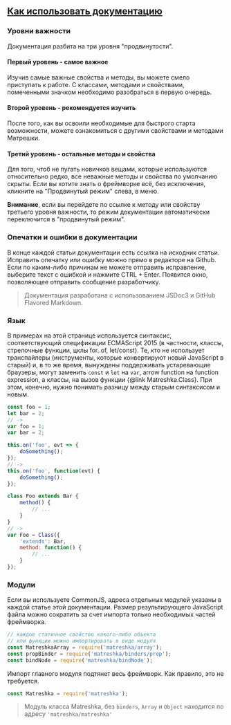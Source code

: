 ## [Как использовать документацию](#!website-instructions)

### Уровни важности
Документация разбита на три уровня "продвинутости".

#### <i class="imp-level-1"></i> Первый уровень - самое важное
Изучив самые важные свойства и методы, вы можете смело приступать к работе. С классами, методами и свойствами, помеченными значком <i class="imp-level-1"></i> необходимо разобраться в первую очередь.

#### <i class="imp-level-2"></i> Второй уровень - рекомендуется изучить
После того, как вы освоили необходимые для быстрого старта возможности, можете ознакомиться с другими свойствами и методами Матрешки.

#### <i class="imp-level-3"></i> Третий уровень - остальные методы и свойства
Для того, чтоб не пугать новичков вещами, которые используются относительно редко, все неважные методы и свойства по умолчанию скрыты. Если вы хотите знать о фреймворке всё, без исключения, кликните на "Продвинутый режим" слева, в меню.

**Внимание**, если вы перейдете по ссылке к методу или свойству третьего уровня важности, то режим документации автоматически переключится в "продвинутый режим".

### Опечатки и ошибки в документации

В конце каждой статьи документации есть ссылка на исходник статьи. Исправить опечатку или ошибку можно прямо в редакторе на Github. Если по каким-либо причинам не можете отправить исправление, выберите текст с ошибкой и нажмите CTRL + Enter. Появится окно, позволяющее отправить сообщение разработчику.

> Документация разработана с использованием JSDoc3 и GitHub Flavored Markdown.

### Язык

В примерах на этой странице используется синтаксис, соответствующий спецификации ECMAScript 2015 (в частности, классы, стрелочные функции, цклы for..of, let/const). Те, кто не использует транспайлеры (инструменты, которые конвертируют новый JavaScript в старый) и, в то же время, вынуждены поддерживать устаревающие браузеры, могут заменить ``const`` и ``let`` на ``var``, arrow function на function expression, а классы, на вызов функции {@link Matreshka.Class}. При этом, конечно, нужно понимать разницу между старым синтаксисом и новым.

```js
const foo = 1;
let bar = 2;
// ->
var foo = 1;
var bar = 2;
```

```js
this.on('foo', evt => {
    doSomething();
});
// ->
this.on('foo', function(evt) {
    doSomething();
});
```

```js
class Foo extends Bar {
    method() {
        // ...
    }
}
// ->
var Foo = Class({
    'extends': Bar,
    method: function() {
        // ...
    }
});
```


### Модули

Если вы используете CommonJS, адреса отдельных модулей указаны в каждой статье этой документации. Размер результирующего JavaScript файла можно сократить за  счет импорта только необходимых частей фреймворка.


```js
// каждое статичное свойство какого-либо объекта
// или функции можно импортировать в виде модуля
const MatreshkaArray = require('matreshka/array');
const propBinder = require('matreshka/binders/prop');
const bindNode = require('matreshka/bindNode');
```

Импорт главного модуля подтянет весь фреймворк. Как правило, это не требуется.
```js
const Matreshka = require('matreshka');
```

> Модуль класса Matreshka, без ``binders``, ``Array`` и ``Object`` находится по адресу ``'matreshka/matreshka'``
